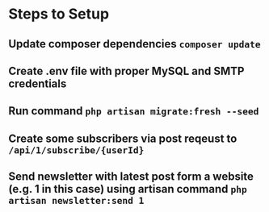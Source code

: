 # Steps to Setup
## Update composer dependencies `composer update`
## Create .env file with proper MySQL and SMTP credentials
## Run command `php artisan migrate:fresh --seed`
## Create some subscribers via post reqeust to `/api/1/subscribe/{userId}`
## Send newsletter with latest post form a website (e.g. 1 in this case) using artisan command `php artisan newsletter:send 1`
